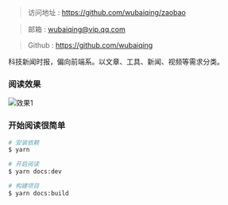 > 访问地址 : <https://github.com/wubaiqing/zaobao>

> 邮箱 : <wubaiqing@vip.qq.com>

> Github : <https://github.com/wubaiqing>

科技新闻时报，偏向前端系。以文章、工具、新闻、视频等需求分类。

### 阅读效果
![效果1](https://raw.githubusercontent.com/wubaiqing/zaobao/master/docs/assets/introduce_1.png)

### 开始阅读很简单

```bash
# 安装依赖
$ yarn 

# 开启阅读
$ yarn docs:dev 

# 构建项目
$ yarn docs:build
```
